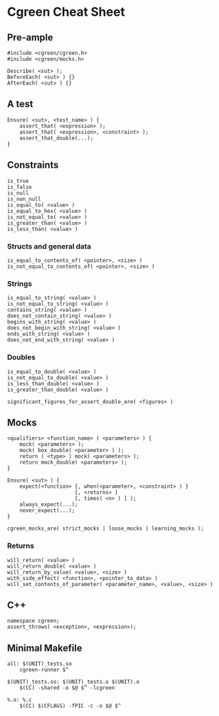 # Cgreen Cheat Sheet

## Pre-ample

    #include <cgreen/cgreen.h>
    #include <cgreen/mocks.h>

    Describe( <sut> );
    BeforeEach( <sut> ) {}
    AfterEach( <sut> ) {}

## A test

    Ensure( <sut>, <test_name> ) {
        assert_that( <expression> );
        assert_that( <expression>, <constraint> );
        assert_that_double(...);
    }

## Constraints

    is_true
    is_false
    is_null
    is_non_null
    is_equal_to( <value> )
    is_equal_to_hex( <value> )
    is_not_equal_to( <value> )
    is_greater_than( <value> )
    is_less_than( <value> )

### Structs and general data

    is_equal_to_contents_of( <pointer>, <size> )
    is_not_equal_to_contents_of( <pointer>, <size> )

### Strings

    is_equal_to_string( <value> )
    is_not_equal_to_string( <value> )
    contains_string( <value> )
    does_not_contain_string( <value> )
    begins_with_string( <value> )
    does_not_begin_with_string( <value> )
    ends_with_string( <value> )
    does_not_end_with_string( <value> )

### Doubles

    is_equal_to_double( <value> )
    is_not_equal_to_double( <value> )
    is_less_than_double( <value> )
    is_greater_than_double( <value> )

    significant_figures_for_assert_double_are( <figures> )

## Mocks

    <qualifiers> <function_name> ( <parameters> ) {
        mock( <parameters> );
        mock( box_double( <parameter> ) );
        return ( <type> ) mock( <parameters> );
        return mock_double( <parameters> );
    }

    Ensure( <sut> ) {
        expect(<function> {, when(<parameter>, <constraint> ) }
                          [, <returns> ]
                          [, times( <n> ) ] );
        always_expect(...);
        never_expect(...);
    }

    cgreen_mocks_are( strict_mocks | loose_mocks | learning_mocks );

### Returns

    will_return( <value> )
    will_return_double( <value> )
    will_return_by_value( <value>, <size> )
    with_side_effect( <function>, <pointer_to_data> )
    will_set_contents_of_parameter( <parameter_name>, <value>, <size> )

## C++

    namespace cgreen;
    assert_throws( <exception>, <expression>);

## Minimal Makefile

    all: $(UNIT)_tests.so
        cgreen-runner $^

    $(UNIT)_tests.so: $(UNIT)_tests.o $(UNIT).o
        $(CC) -shared -o $@ $^ -lcgreen

    %.o: %.c
        $(CC) $(CFLAGS) -fPIC -c -o $@ $^
